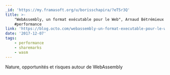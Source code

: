 ```yaml
---
_id: 'https://my.framasoft.org/u/borisschapira/?eT5r3Q'
title: >-
    "WebAssembly, un format exécutable pour le Web", Arnaud Bétrémieux #wasm
    #performance
link: 'https://blog.octo.com/webassembly-un-format-executable-pour-le-web/'
date: '2017-12-07'
tags:
    - performance
    - sharemarks
    - wasm
---
```


<div class="markdown"><p>Nature, opportunités et risques autour de WebAssembly
</p></div>
